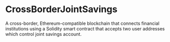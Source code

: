 # CrossBorderJointSavings
A cross-border, Ethereum-compatible blockchain that connects financial institutions using a Solidity smart contract that accepts two user addresses which control joint savings account.
